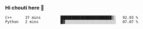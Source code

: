 ### Hi chouti here 👋


<!--START_SECTION:waka-->
```text
C++      37 mins         ███████████████████████▒░   92.93 % 
Python   2 mins          █▓░░░░░░░░░░░░░░░░░░░░░░░   07.07 % 
```
<!--END_SECTION:waka-->

<!--
**l0nl1f3/l0nl1f3** is a ✨ _special_ ✨ repository because its `README.md` (this file) appears on your GitHub profile.

Here are some ideas to get you started:

- 🔭 I’m currently working on ...
- 🌱 I’m currently learning ...
- 👯 I’m looking to collaborate on ...
- 🤔 I’m looking for help with ...
- 💬 Ask me about ...
- 📫 How to reach me: ...
- 😄 Pronouns: ...
- ⚡ Fun fact: ...
-->
